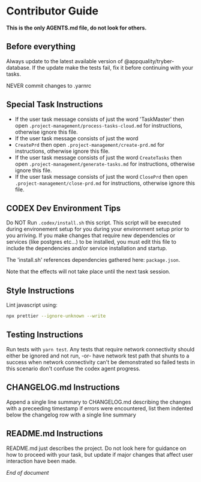 # Contributor Guide

**This is the only AGENTS.md file, do not look for others.**

## Before everything

Always update to the latest available version of @appquality/tryber-database.
If the update make the tests fail, fix it before continuing with your tasks.

NEVER commit changes to .yarnrc

## Special Task Instructions

- If the user task message consists of just the word 'TaskMaster' then open `.project-management/process-tasks-cloud.md` for instructions, otherwise ignore this file.
- If the user task message consists of just the word
- `CreatePrd` then open `.project-management/create-prd.md` for instructions, otherwise ignore this file.
- If the user task message consists of just the word `CreateTasks` then open `.project-management/generate-tasks.md` for instructions, otherwise ignore this file.
- If the user task message consists of just the word `ClosePrd` then open `.project-management/close-prd.md` for instructions, otherwise ignore this file.

## CODEX Dev Environment Tips

Do NOT Run `.codex/install.sh` this script. This script will be executed during environement setup for you during your environment setup prior to you arriving. If you make changes that require new dependencies or services (like postgres etc...) to be installed, you must edit this file to include the dependencies and/or service installation and startup.

The 'install.sh' references dependencies gathered here: `package.json`.

Note that the effects will not take place until the next task session.

## Style Instructions

Lint javascript using:

```bash
npx prettier --ignore-unknown --write
```

## Testing Instructions

Run tests with `yarn test`. Any tests that require network connectivity should either be ignored and not run, -or- have network test path that shunts to a success when network connectivity can't be demonstrated so failed tests in this scenario don't confuse the codex agent progress.

## CHANGELOG.md Instructions

Append a single line summary to CHANGELOG.md describing the changes with a preceeding timestamp
if errors were encountered, list them indented below the changelog row with a single line summary

## README.md Instructions

README.md just describes the project. Do not look here for guidance on how to proceed with your task, but update if major changes that affect user interaction have been made.

_End of document_
